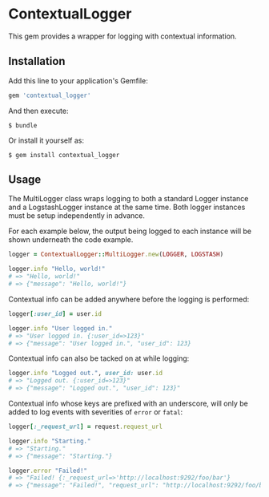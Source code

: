# ContextualLogger

This gem provides a wrapper for logging with contextual information.

## Installation

Add this line to your application's Gemfile:

```ruby
gem 'contextual_logger'
```

And then execute:

    $ bundle

Or install it yourself as:

    $ gem install contextual_logger

## Usage

The MultiLogger class wraps logging to both a standard Logger instance
and a LogstashLogger instance at the same time. Both logger instances
must be setup independently in advance.

For each example below, the output being logged to each instance will be
shown underneath the code example.

```ruby
logger = ContextualLogger::MultiLogger.new(LOGGER, LOGSTASH)

logger.info "Hello, world!"
# => "Hello, world!"
# => {"message": "Hello, world!"}
```

Contextual info can be added anywhere before the logging is performed:
```ruby
logger[:user_id] = user.id

logger.info "User logged in."
# => "User logged in. {:user_id=>123}"
# => {"message": "User logged in.", "user_id": 123}
```

Contextual info can also be tacked on at while logging:
```ruby
logger.info "Logged out.", user_id: user.id
# => "Logged out. {:user_id=>123}"
# => {"message": "Logged out.", "user_id": 123}"
```

Contextual info whose keys are prefixed with an underscore, will only
be added to log events with severities of `error` or `fatal`:
```ruby
logger[:_request_url] = request.request_url

logger.info "Starting."
# => "Starting."
# => {"message": "Starting."}

logger.error "Failed!"
# => "Failed! {:_request_url=>'http://localhost:9292/foo/bar'}
# => {"message": "Failed!", "request_url": "http://localhost:9292/foo/bar"}
```
